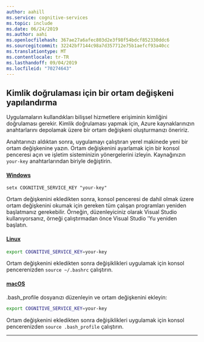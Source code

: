 ```yaml
---
author: aahill
ms.service: cognitive-services
ms.topic: include
ms.date: 06/24/2019
ms.author: aahi
ms.openlocfilehash: 367ae27a6afec803d2e3f98f54bdcf852330ddc6
ms.sourcegitcommit: 32242bf7144c98a7d357712e75b1aefcf93a40cc
ms.translationtype: MT
ms.contentlocale: tr-TR
ms.lasthandoff: 09/04/2019
ms.locfileid: "70274643"
---
```

## <a name="configure-an-environment-variable-for-authentication"></a>Kimlik doğrulaması için bir ortam değişkeni yapılandırma

Uygulamaların kullandıkları bilişsel hizmetlere erişiminin kimliğini doğrulaması gerekir. Kimlik doğrulaması yapmak için, Azure kaynaklarınızın anahtarlarını depolamak üzere bir ortam değişkeni oluşturmanızı öneririz. 

Anahtarınızı aldıktan sonra, uygulamayı çalıştıran yerel makinede yeni bir ortam değişkenine yazın. Ortam değişkenini ayarlamak için bir konsol penceresi açın ve işletim sisteminizin yönergelerini izleyin. Kaynağınızın `your-key` anahtarlarından biriyle değiştirin.

#### <a name="windowstabwindows"></a>[Windows](#tab/windows)

```console
setx COGNITIVE_SERVICE_KEY "your-key"
```

Ortam değişkenini ekledikten sonra, konsol penceresi de dahil olmak üzere ortam değişkenini okumak için gereken tüm çalışan programları yeniden başlatmanız gerekebilir. Örneğin, düzenleyiciniz olarak Visual Studio kullanıyorsanız, örneği çalıştırmadan önce Visual Studio 'Yu yeniden başlatın.

#### <a name="linuxtablinux"></a>[Linux](#tab/linux)

```bash
export COGNITIVE_SERVICE_KEY=your-key
```

Ortam değişkenini ekledikten sonra değişiklikleri uygulamak için konsol pencerenizden `source ~/.bashrc` çalıştırın.

#### <a name="macostabunix"></a>[macOS](#tab/unix)

.bash_profile dosyanızı düzenleyin ve ortam değişkenini ekleyin:

```bash
export COGNITIVE_SERVICE_KEY=your-key
```

Ortam değişkenini ekledikten sonra değişiklikleri uygulamak için konsol pencerenizden `source .bash_profile` çalıştırın.

***